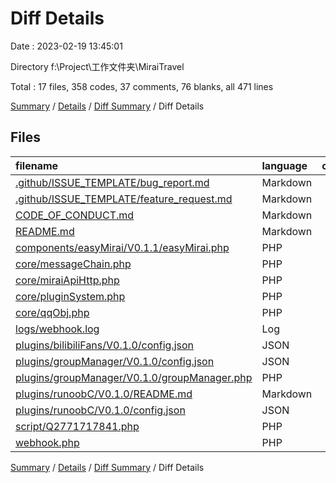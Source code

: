 # Diff Details

Date : 2023-02-19 13:45:01

Directory f:\\Project\\工作文件夹\\MiraiTravel

Total : 17 files,  358 codes, 37 comments, 76 blanks, all 471 lines

[Summary](results.md) / [Details](details.md) / [Diff Summary](diff.md) / Diff Details

## Files
| filename | language | code | comment | blank | total |
| :--- | :--- | ---: | ---: | ---: | ---: |
| [.github/ISSUE_TEMPLATE/bug_report.md](/.github/ISSUE_TEMPLATE/bug_report.md) | Markdown | 30 | 0 | 9 | 39 |
| [.github/ISSUE_TEMPLATE/feature_request.md](/.github/ISSUE_TEMPLATE/feature_request.md) | Markdown | 15 | 0 | 6 | 21 |
| [CODE_OF_CONDUCT.md](/CODE_OF_CONDUCT.md) | Markdown | 93 | 0 | 36 | 129 |
| [README.md](/README.md) | Markdown | 8 | 0 | 5 | 13 |
| [components/easyMirai/V0.1.1/easyMirai.php](/components/easyMirai/V0.1.1/easyMirai.php) | PHP | 4 | -3 | -1 | 0 |
| [core/messageChain.php](/core/messageChain.php) | PHP | 19 | 6 | 2 | 27 |
| [core/miraiApiHttp.php](/core/miraiApiHttp.php) | PHP | 24 | 14 | 6 | 44 |
| [core/pluginSystem.php](/core/pluginSystem.php) | PHP | 7 | 0 | 1 | 8 |
| [core/qqObj.php](/core/qqObj.php) | PHP | 75 | 20 | 7 | 102 |
| [logs/webhook.log](/logs/webhook.log) | Log | 0 | 0 | 1 | 1 |
| [plugins/bilibiliFans/V0.1.0/config.json](/plugins/bilibiliFans/V0.1.0/config.json) | JSON | 8 | 0 | 0 | 8 |
| [plugins/groupManager/V0.1.0/config.json](/plugins/groupManager/V0.1.0/config.json) | JSON | 10 | 0 | 0 | 10 |
| [plugins/groupManager/V0.1.0/groupManager.php](/plugins/groupManager/V0.1.0/groupManager.php) | PHP | 15 | 0 | 1 | 16 |
| [plugins/runoobC/V0.1.0/README.md](/plugins/runoobC/V0.1.0/README.md) | Markdown | 5 | 0 | 4 | 9 |
| [plugins/runoobC/V0.1.0/config.json](/plugins/runoobC/V0.1.0/config.json) | JSON | 10 | 0 | 0 | 10 |
| [script/Q2771717841.php](/script/Q2771717841.php) | PHP | 0 | 0 | -1 | -1 |
| [webhook.php](/webhook.php) | PHP | 35 | 0 | 0 | 35 |

[Summary](results.md) / [Details](details.md) / [Diff Summary](diff.md) / Diff Details